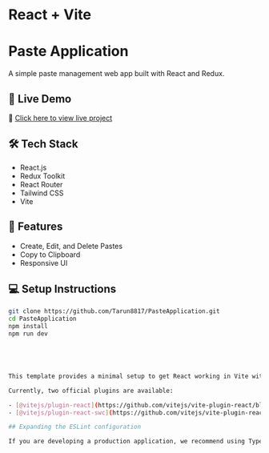 # React + Vite

# Paste Application

A simple paste management web app built with React and Redux.

## 🚀 Live Demo
🔗 [Click here to view live project](https://paste-application-omega.vercel.app/)

## 🛠 Tech Stack
- React.js
- Redux Toolkit
- React Router
- Tailwind CSS
- Vite

## 📜 Features
- Create, Edit, and Delete Pastes
- Copy to Clipboard
- Responsive UI

## 💻 Setup Instructions
```sh
git clone https://github.com/Tarun8817/PasteApplication.git
cd PasteApplication
npm install
npm run dev





This template provides a minimal setup to get React working in Vite with HMR and some ESLint rules.

Currently, two official plugins are available:

- [@vitejs/plugin-react](https://github.com/vitejs/vite-plugin-react/blob/main/packages/plugin-react/README.md) uses [Babel](https://babeljs.io/) for Fast Refresh
- [@vitejs/plugin-react-swc](https://github.com/vitejs/vite-plugin-react-swc) uses [SWC](https://swc.rs/) for Fast Refresh

## Expanding the ESLint configuration

If you are developing a production application, we recommend using TypeScript and enable type-aware lint rules. Check out the [TS template](https://github.com/vitejs/vite/tree/main/packages/create-vite/template-react-ts) to integrate TypeScript and [`typescript-eslint`](https://typescript-eslint.io) in your project.


